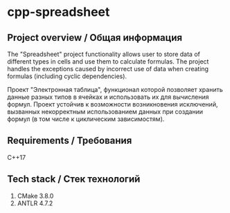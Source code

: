 # cpp-spreadsheet
## Project overview / Общая информация
The "Spreadsheet" project functionality allows user to store data of different types in cells and use them to calculate formulas. The project handles the exceptions caused by incorrect use of data when creating formulas (including cyclic dependencies).

Проект "Электронная таблица", функционал которой позволяет хранить данные разных типов в ячейках и использовать их для вычисления формул. Проект устойчив к возможности возникновения исключений, вызванных некорректным использованием данных при создании формул (в том числе к циклическим зависимостям).

## Requirements / Требования
C++17

## Tech stack / Стек технологий
1. CMake 3.8.0
2. ANTLR 4.7.2
